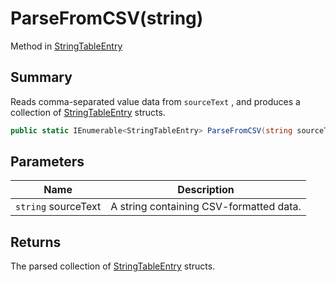 # ParseFromCSV(string)

Method in [StringTableEntry](yarn.unity.stringtableentry.md)

## Summary

Reads comma-separated value data from `sourceText` , and produces a collection of [StringTableEntry](yarn.unity.stringtableentry.md) structs.

```csharp
public static IEnumerable<StringTableEntry> ParseFromCSV(string sourceText)
```

## Parameters

| Name                | Description                             |
| ------------------- | --------------------------------------- |
| `string` sourceText | A string containing CSV-formatted data. |

## Returns

The parsed collection of [StringTableEntry](yarn.unity.stringtableentry.md) structs.
